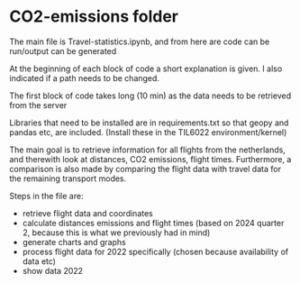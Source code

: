 # CO2-emissions folder
The main file is Travel-statistics.ipynb, and from here are code can be run/output can be generated

At the beginning of each block of code a short explanation is given. I also indicated if a path needs to be changed.

The first block of code takes long (10 min) as the data needs to be retrieved from the server

Libraries that need to be installed are in requirements.txt so that geopy and pandas etc, are included. (Install these in the TIL6022 environment/kernel)

The main goal is to retrieve information for all flights from the netherlands, and therewith look at distances, CO2 emissions, flight times. Furthermore, a comparison is also made by comparing the flight data with travel data for the remaining transport modes.

Steps in the file are:
- retrieve flight data and coordinates
- calculate distances emissions and flight times (based on 2024 quarter 2, because this is what we previously had in mind)
- generate charts and graphs
- process flight data for 2022 specifically (chosen because availability of data etc)
- show data 2022